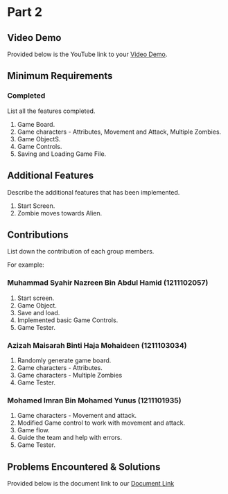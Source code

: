 # Part 2

## Video Demo

Provided below is the YouTube link to your [Video Demo](https://www.youtube.com/watch?v=j3y2AlOeol8). 

## Minimum Requirements

### Completed

List all the features completed.

1. Game Board.
2. Game characters - Attributes, Movement and Attack, Multiple Zombies.
5. Game ObjectS.
6. Game Controls.
7. Saving and Loading Game File.

## Additional Features

Describe the additional features that has been implemented.

1. Start Screen.
2. Zombie moves towards Alien.

## Contributions

List down the contribution of each group members.

For example:

### Muhammad Syahir Nazreen Bin Abdul Hamid (1211102057)

1. Start screen.
2. Game Object.
3. Save and load.
4. Implemented basic Game Controls.
5. Game Tester.

### Azizah Maisarah Binti Haja Mohaideen (1211103034)

1. Randomly generate game board.
2. Game characters - Attributes.
3. Game characters - Multiple Zombies
4. Game Tester.

### Mohamed Imran Bin Mohamed Yunus (1211101935)

1. Game characters - Movement and attack.
2. Modified Game control to work with movement and attack.
3. Game flow.
4. Guide the team and help with errors.
5. Game Tester.

## Problems Encountered & Solutions

Provided below is the document link to our [Document Link](https://docs.google.com/document/d/10zuuGKv-eefYHYNVbpTeg6hJgSmGfJP2BPjrEs_trfI/edit?usp=sharing)